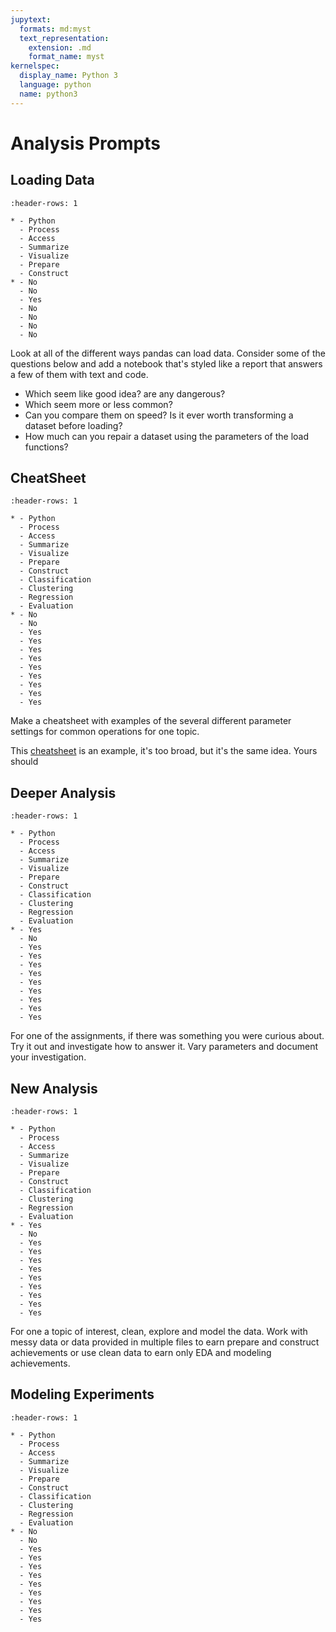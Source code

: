 ```yaml
---
jupytext:
  formats: md:myst
  text_representation:
    extension: .md
    format_name: myst
kernelspec:
  display_name: Python 3
  language: python
  name: python3
---
```



# Analysis Prompts

## Loading Data

```{list-table} Eligible Skills
:header-rows: 1

* - Python
  - Process
  - Access
  - Summarize
  - Visualize
  - Prepare
  - Construct
* - No
  - No
  - Yes
  - No
  - No
  - No
  - No

```

Look at all of the different ways pandas can load data. Consider some of the questions below and add a notebook that's styled like a report that answers a few of them with text and code.
- Which seem like  good idea? are any dangerous?
- Which seem more or less common?
- Can you compare them on speed? Is it ever worth transforming a dataset before loading?
- How much can you repair a dataset using the parameters of the load functions?

## CheatSheet

```{list-table} Eligible Skills
:header-rows: 1

* - Python
  - Process
  - Access
  - Summarize
  - Visualize
  - Prepare
  - Construct
  - Classification
  - Clustering
  - Regression
  - Evaluation
* - No
  - No
  - Yes
  - Yes
  - Yes
  - Yes
  - Yes
  - Yes
  - Yes
  - Yes
  - Yes
```

Make a cheatsheet with examples of the several different parameter settings for common operations for one topic.

This [cheatsheet](https://pandas.pydata.org/Pandas_Cheat_Sheet.pdf) is an example, it's too broad, but it's the same idea.  Yours should

## Deeper Analysis

```{list-table} Eligible Skills
:header-rows: 1

* - Python
  - Process
  - Access
  - Summarize
  - Visualize
  - Prepare
  - Construct
  - Classification
  - Clustering
  - Regression
  - Evaluation
* - Yes
  - No
  - Yes
  - Yes
  - Yes
  - Yes
  - Yes
  - Yes
  - Yes
  - Yes
  - Yes

```

For one of the assignments, if there was something you were curious about. Try it out and investigate how to answer it.  Vary parameters and document your investigation.  


## New Analysis

```{list-table} Eligible Skills
:header-rows: 1

* - Python
  - Process
  - Access
  - Summarize
  - Visualize
  - Prepare
  - Construct
  - Classification
  - Clustering
  - Regression
  - Evaluation
* - Yes
  - No
  - Yes
  - Yes
  - Yes
  - Yes
  - Yes
  - Yes
  - Yes
  - Yes
  - Yes

```

For one a topic of interest, clean, explore and model the data. Work with messy data or data provided in multiple files to earn prepare and construct achievements or use clean data to earn only EDA and modeling achievements.

## Modeling Experiments

```{list-table} Eligible Skills
:header-rows: 1

* - Python
  - Process
  - Access
  - Summarize
  - Visualize
  - Prepare
  - Construct
  - Classification
  - Clustering
  - Regression
  - Evaluation
* - No
  - No
  - Yes
  - Yes
  - Yes
  - Yes
  - Yes
  - Yes
  - Yes
  - Yes
  - Yes

```
